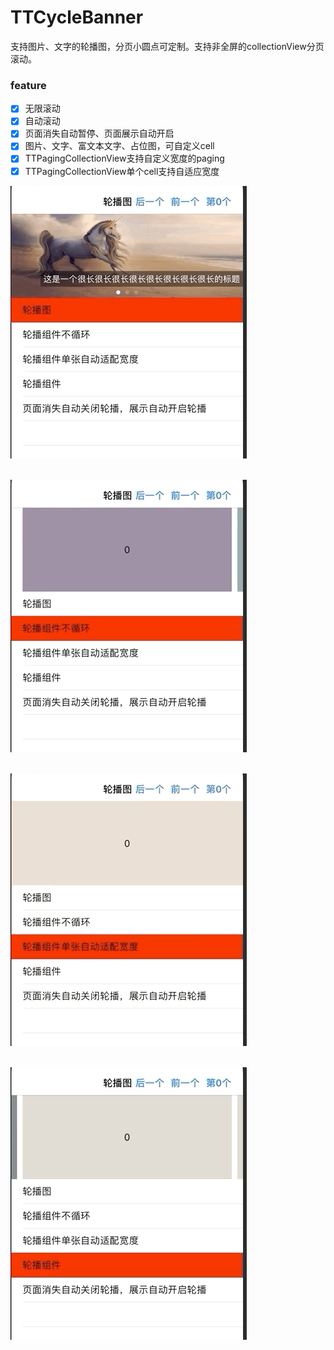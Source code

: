 # TTCycleBanner
支持图片、文字的轮播图，分页小圆点可定制。支持非全屏的collectionView分页滚动。

### feature   

- [x] 无限滚动
- [x] 自动滚动
- [x] 页面消失自动暂停、页面展示自动开启
- [x] 图片、文字、富文本文字、占位图，可自定义cell
- [x] TTPagingCollectionView支持自定义宽度的paging
- [x] TTPagingCollectionView单个cell支持自适应宽度

![img](https://github.com/rollingstoneW/sources/blob/master/TTCycleBanner_1.gif)

<br>![img](https://github.com/rollingstoneW/sources/blob/master/TTCycleBanner_2.gif)

<br>![img](https://github.com/rollingstoneW/sources/blob/master/TTCycleBanner_3.png)

<br>![img](https://github.com/rollingstoneW/sources/blob/master/TTCycleBanner_4.gif)
